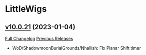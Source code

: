 # LittleWigs

## [v10.0.21](https://github.com/BigWigsMods/LittleWigs/tree/v10.0.21) (2023-01-04)
[Full Changelog](https://github.com/BigWigsMods/LittleWigs/compare/v10.0.20...v10.0.21) [Previous Releases](https://github.com/BigWigsMods/LittleWigs/releases)

- WoD/ShadowmoonBurialGrounds/Nhallish: Fix Planar Shift timer  
